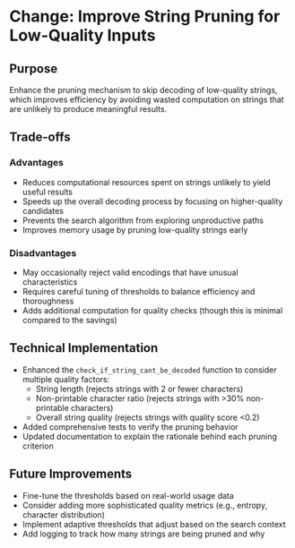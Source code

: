 # Change: Improve String Pruning for Low-Quality Inputs

## Purpose
Enhance the pruning mechanism to skip decoding of low-quality strings, which improves efficiency by avoiding wasted computation on strings that are unlikely to produce meaningful results.

## Trade-offs
### Advantages
- Reduces computational resources spent on strings unlikely to yield useful results
- Speeds up the overall decoding process by focusing on higher-quality candidates
- Prevents the search algorithm from exploring unproductive paths
- Improves memory usage by pruning low-quality strings early

### Disadvantages
- May occasionally reject valid encodings that have unusual characteristics
- Requires careful tuning of thresholds to balance efficiency and thoroughness
- Adds additional computation for quality checks (though this is minimal compared to the savings)

## Technical Implementation
- Enhanced the `check_if_string_cant_be_decoded` function to consider multiple quality factors:
  - String length (rejects strings with 2 or fewer characters)
  - Non-printable character ratio (rejects strings with >30% non-printable characters)
  - Overall string quality (rejects strings with quality score <0.2)
- Added comprehensive tests to verify the pruning behavior
- Updated documentation to explain the rationale behind each pruning criterion

## Future Improvements
- Fine-tune the thresholds based on real-world usage data
- Consider adding more sophisticated quality metrics (e.g., entropy, character distribution)
- Implement adaptive thresholds that adjust based on the search context
- Add logging to track how many strings are being pruned and why 